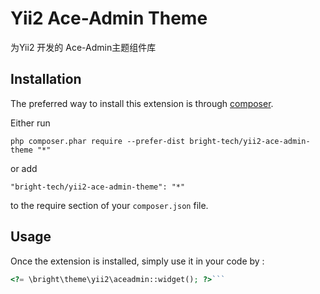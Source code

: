Yii2 Ace-Admin Theme
====================
为Yii2 开发的 Ace-Admin主题组件库

Installation
------------

The preferred way to install this extension is through [composer](http://getcomposer.org/download/).

Either run

```
php composer.phar require --prefer-dist bright-tech/yii2-ace-admin-theme "*"
```

or add

```
"bright-tech/yii2-ace-admin-theme": "*"
```

to the require section of your `composer.json` file.


Usage
-----

Once the extension is installed, simply use it in your code by  :

```php
<?= \bright\theme\yii2\aceadmin::widget(); ?>```